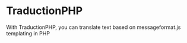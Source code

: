 TraductionPHP
=============

With TraductionPHP, you can translate text based on messageformat.js templating in PHP
